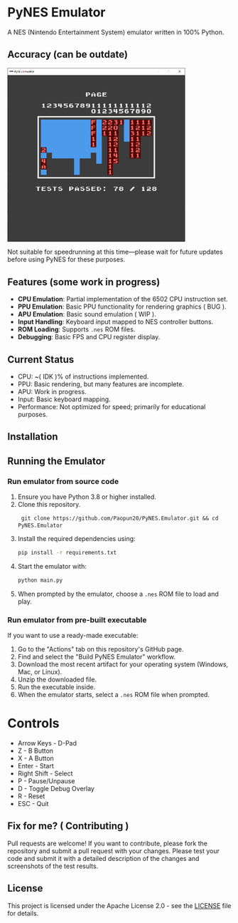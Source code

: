 # PyNES Emulator

A NES (Nintendo Entertainment System) emulator written in 100% Python.

## Accuracy (can be outdate)

<div style="display: flex; gap: 10px;">
    <img src="./assets/screenshot/testshot 2025-10-17 195053.png" width="400" alt="PyNES Test"/>
</div>

Not suitable for speedrunning at this time—please wait for future updates before using PyNES for these purposes.

## Features (some work in progress)

- **CPU Emulation**: Partial implementation of the 6502 CPU instruction set.
- **PPU Emulation**: Basic PPU functionality for rendering graphics ( BUG ).
- **APU Emulation**: Basic sound emulation ( WIP ).
- **Input Handling**: Keyboard input mapped to NES controller buttons.
- **ROM Loading**: Supports `.nes` ROM files.
- **Debugging**: Basic FPS and CPU register display.

## Current Status

- CPU: ~( IDK )% of instructions implemented.
- PPU: Basic rendering, but many features are incomplete.
- APU: Work in progress.
- Input: Basic keyboard mapping.
- Performance: Not optimized for speed; primarily for educational purposes.

## Installation

## Running the Emulator

### Run emulator from source code

1. Ensure you have Python 3.8 or higher installed.
2. Clone this repository.
   ```
    git clone https://github.com/Paopun20/PyNES.Emulator.git && cd PyNES.Emulator
   ```
3. Install the required dependencies using:
   ```bash
   pip install -r requirements.txt
   ```
4. Start the emulator with:
   ```bash
   python main.py
   ```
5. When prompted by the emulator, choose a `.nes` ROM file to load and play.

### Run emulator from pre-built executable

If you want to use a ready-made executable:

1. Go to the "Actions" tab on this repository's GitHub page.
2. Find and select the "Build PyNES Emulator" workflow.
3. Download the most recent artifact for your operating system (Windows, Mac, or Linux).
4. Unzip the downloaded file.
5. Run the executable inside.
6. When the emulator starts, select a `.nes` ROM file when prompted.

# Controls
- Arrow Keys - D-Pad
- Z - B Button
- X - A Button
- Enter - Start
- Right Shift - Select
- P - Pause/Unpause
- D - Toggle Debug Overlay
- R - Reset
- ESC - Quit

## Fix for me? ( Contributing )

Pull requests are welcome! If you want to contribute, please fork the repository and submit a pull request with your changes. Please test your code and submit it with a detailed description of the changes and screenshots of the test results.

## License

This project is licensed under the Apache License 2.0 - see the [LICENSE](LICENSE.md) file for details.
